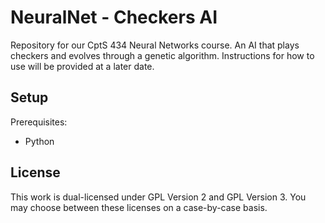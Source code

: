 # NeuralNet - Checkers AI
Repository for our CptS 434 Neural Networks course. An AI that plays checkers and evolves through a genetic algorithm. Instructions for how to use will be provided at a later date.

## Setup
Prerequisites:
* Python

## License
This work is dual-licensed under GPL Version 2 and GPL Version 3. You may choose between these licenses on a case-by-case basis.

